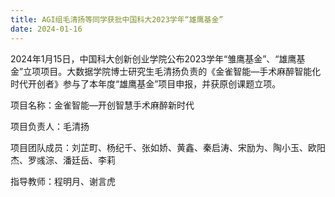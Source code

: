 ```yaml
---
title: AGI组毛清扬等同学获批中国科大2023学年“雄鹰基金”
date: 2024-01-16
---
```


2024年1月15日，中国科大创新创业学院公布2023学年“雏鹰基金”、“雄鹰基金”立项项目。大数据学院博士研究生毛清扬负责的《金雀智能—手术麻醉智能化时代开创者》参与了本年度“雄鹰基金”项目申报，并获原创课题立项。

<!--more-->

项目名称：金雀智能—开创智慧手术麻醉新时代

项目负责人：毛清扬

项目团队成员：刘芷町、杨纪千、张如娇、黄鑫、秦启涛、宋励为、陶小玉、欧阳杰、罗彧淙、潘廷岳、李莉

指导教师：程明月、谢言虎